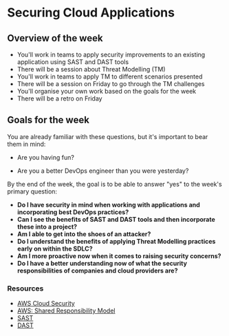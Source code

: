# Securing Cloud Applications

## Overview of the week

- You'll work in teams to apply security improvements to an existing application using SAST and DAST tools
- There will be a session about Threat Modelling (TM)
- You'll work in teams to apply TM to different scenarios presented
- There will be a session on Friday to go through the TM challenges
- You'll organise your own work based on the goals for the week
- There will be a retro on Friday

## Goals for the week

You are already familiar with these questions, but it's important to bear them in mind:

* Are you having fun?

* Are you a better DevOps engineer than you were yesterday?

By the end of the week, the goal is to be able to answer "yes" to the week's primary question:

* **Do I have security in mind when working with applications and incorporating best DevOps practices?**
* **Can I see the benefits of SAST and DAST tools and then incorporate these into a project?**
* **Am I able to get into the shoes of an attacker?**
* **Do I understand the benefits of applying Threat Modelling practices early on within the SDLC?**
* **Am I more proactive now when it comes to raising security concerns?**
* **Do I have a better understanding now of what the security responsibilities of companies and cloud providers are?**

### Resources
- [AWS Cloud Security](https://aws.amazon.com/security/?nc1=f_cc)
- [AWS: Shared Responsibility Model](https://aws.amazon.com/compliance/shared-responsibility-model/)
- [SAST](https://owasp.org/www-community/Source_Code_Analysis_Tools)
- [DAST](https://owasp.org/www-community/Vulnerability_Scanning_Tools)